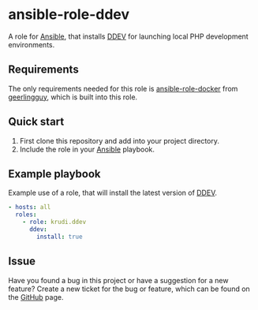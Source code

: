 # ansible-role-ddev

A role for [Ansible](https://github.com/ansible/ansible), that installs [DDEV](https://ddev.readthedocs.io/en/stable) for launching local PHP development environments.

## Requirements

The only requirements needed for this role is [ansible-role-docker](https://github.com/geerlingguy/ansible-role-docker) from [geerlingguy](https://github.com/geerlingguy), which is built into this role.

## Quick start

1. First clone this repository and add into your project directory.
2. Include the role in your [Ansible](https://github.com/ansible/ansible) playbook.

## Example playbook

Example use of a role, that will install the latest version of [DDEV](https://ddev.readthedocs.io/en/stable).

```yml
- hosts: all
  roles:
    - role: krudi.ddev
      ddev:
        install: true
```

## Issue

Have you found a bug in this project or have a suggestion for a new feature? Create a new ticket for the bug or feature, which can be found on the [GitHub](https://github.com/krudi/ansible-role-ddev/issues) page.
